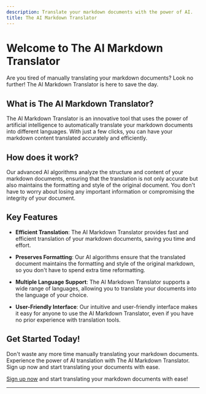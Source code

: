 ```yaml
---
description: Translate your markdown documents with the power of AI.
title: The AI Markdown Translator
---
```


# Welcome to The AI Markdown Translator

Are you tired of manually translating your markdown documents? Look no further! The AI Markdown Translator is here to save the day.

## What is The AI Markdown Translator?

The AI Markdown Translator is an innovative tool that uses the power of artificial intelligence to automatically translate your markdown documents into different languages. With just a few clicks, you can have your markdown content translated accurately and efficiently.

## How does it work?

Our advanced AI algorithms analyze the structure and content of your markdown documents, ensuring that the translation is not only accurate but also maintains the formatting and style of the original document. You don't have to worry about losing any important information or compromising the integrity of your document.

## Key Features

- **Efficient Translation**: The AI Markdown Translator provides fast and efficient translation of your markdown documents, saving you time and effort.

- **Preserves Formatting**: Our AI algorithms ensure that the translated document maintains the formatting and style of the original markdown, so you don't have to spend extra time reformatting.

- **Multiple Language Support**: The AI Markdown Translator supports a wide range of languages, allowing you to translate your documents into the language of your choice.

- **User-Friendly Interface**: Our intuitive and user-friendly interface makes it easy for anyone to use the AI Markdown Translator, even if you have no prior experience with translation tools.

## Get Started Today!

Don't waste any more time manually translating your markdown documents. Experience the power of AI translation with The AI Markdown Translator. Sign up now and start translating your documents with ease.

[Sign up now](https://www.ai-markdown-translator.com/signup) and start translating your markdown documents with ease!

---
